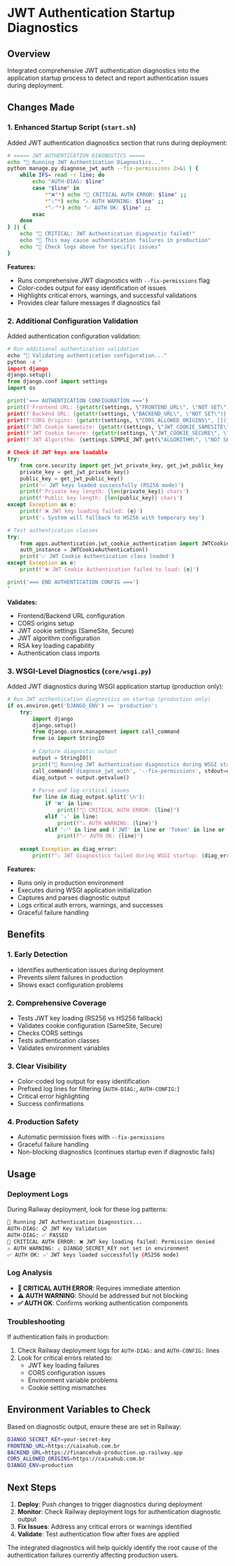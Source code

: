 # JWT Authentication Startup Diagnostics

## Overview

Integrated comprehensive JWT authentication diagnostics into the application startup process to detect and report authentication issues during deployment.

## Changes Made

### 1. Enhanced Startup Script (`start.sh`)

Added JWT authentication diagnostics section that runs during deployment:

```bash
# ===== JWT AUTHENTICATION DIAGNOSTICS =====
echo "🔐 Running JWT Authentication Diagnostics..."
python manage.py diagnose_jwt_auth --fix-permissions 2>&1 | {
    while IFS= read -r line; do
        echo "AUTH-DIAG: $line"
        case "$line" in
            *"❌"*) echo "🚨 CRITICAL AUTH ERROR: $line" ;;
            *"⚠️"*) echo "⚠️ AUTH WARNING: $line" ;;
            *"✅"*) echo "✅ AUTH OK: $line" ;;
        esac
    done
} || {
    echo "🚨 CRITICAL: JWT Authentication diagnostic failed!"
    echo "🚨 This may cause authentication failures in production"
    echo "🚨 Check logs above for specific issues"
}
```

**Features:**
- Runs comprehensive JWT diagnostics with `--fix-permissions` flag
- Color-codes output for easy identification of issues
- Highlights critical errors, warnings, and successful validations
- Provides clear failure messages if diagnostics fail

### 2. Additional Configuration Validation

Added authentication configuration validation:

```python
# Run additional authentication validation
echo "🔐 Validating authentication configuration..."
python -c "
import django
django.setup()
from django.conf import settings
import os

print('=== AUTHENTICATION CONFIGURATION ===')
print(f'Frontend URL: {getattr(settings, \"FRONTEND_URL\", \"NOT SET\")}')
print(f'Backend URL: {getattr(settings, \"BACKEND_URL\", \"NOT SET\")}')
print(f'CORS Origins: {getattr(settings, \"CORS_ALLOWED_ORIGINS\", [])}')
print(f'JWT Cookie SameSite: {getattr(settings, \"JWT_COOKIE_SAMESITE\", \"NOT SET\")}')
print(f'JWT Cookie Secure: {getattr(settings, \"JWT_COOKIE_SECURE\", \"NOT SET\")}')
print(f'JWT Algorithm: {settings.SIMPLE_JWT.get(\"ALGORITHM\", \"NOT SET\")}')

# Check if JWT keys are loadable
try:
    from core.security import get_jwt_private_key, get_jwt_public_key
    private_key = get_jwt_private_key()
    public_key = get_jwt_public_key()
    print('✅ JWT keys loaded successfully (RS256 mode)')
    print(f'Private key length: {len(private_key)} chars')
    print(f'Public key length: {len(public_key)} chars')
except Exception as e:
    print(f'❌ JWT key loading failed: {e}')
    print('⚠️ System will fallback to HS256 with temporary key')

# Test authentication classes
try:
    from apps.authentication.jwt_cookie_authentication import JWTCookieAuthentication
    auth_instance = JWTCookieAuthentication()
    print('✅ JWT Cookie Authentication class loaded')
except Exception as e:
    print(f'❌ JWT Cookie Authentication failed to load: {e}')

print('=== END AUTHENTICATION CONFIG ===')
"
```

**Validates:**
- Frontend/Backend URL configuration
- CORS origins setup
- JWT cookie settings (SameSite, Secure)
- JWT algorithm configuration
- RSA key loading capability
- Authentication class imports

### 3. WSGI-Level Diagnostics (`core/wsgi.py`)

Added JWT diagnostics during WSGI application startup (production only):

```python
# Run JWT authentication diagnostics on startup (production only)
if os.environ.get('DJANGO_ENV') == 'production':
    try:
        import django
        django.setup()
        from django.core.management import call_command
        from io import StringIO
        
        # Capture diagnostic output
        output = StringIO()
        print("🔐 Running JWT Authentication diagnostics during WSGI startup...")
        call_command('diagnose_jwt_auth', '--fix-permissions', stdout=output, stderr=output)
        diag_output = output.getvalue()
        
        # Parse and log critical issues
        for line in diag_output.split('\n'):
            if '❌' in line:
                print(f"🚨 CRITICAL AUTH ERROR: {line}")
            elif '⚠️' in line:
                print(f"⚠️ AUTH WARNING: {line}")
            elif '✅' in line and ('JWT' in line or 'Token' in line or 'Cookie' in line):
                print(f"✅ AUTH OK: {line}")
                
    except Exception as diag_error:
        print(f"⚠️ JWT diagnostics failed during WSGI startup: {diag_error}")
```

**Features:**
- Runs only in production environment
- Executes during WSGI application initialization
- Captures and parses diagnostic output
- Logs critical auth errors, warnings, and successes
- Graceful failure handling

## Benefits

### 1. **Early Detection**
- Identifies authentication issues during deployment
- Prevents silent failures in production
- Shows exact configuration problems

### 2. **Comprehensive Coverage**
- Tests JWT key loading (RS256 vs HS256 fallback)
- Validates cookie configuration (SameSite, Secure)
- Checks CORS settings
- Tests authentication classes
- Validates environment variables

### 3. **Clear Visibility**
- Color-coded log output for easy identification
- Prefixed log lines for filtering (`AUTH-DIAG:`, `AUTH-CONFIG:`)
- Critical error highlighting
- Success confirmations

### 4. **Production Safety**
- Automatic permission fixes with `--fix-permissions`
- Graceful failure handling
- Non-blocking diagnostics (continues startup even if diagnostic fails)

## Usage

### Deployment Logs
During Railway deployment, look for these log patterns:

```bash
🔐 Running JWT Authentication Diagnostics...
AUTH-DIAG: 📋 JWT Key Validation
AUTH-DIAG: ✅ PASSED
🚨 CRITICAL AUTH ERROR: ❌ JWT key loading failed: Permission denied
⚠️ AUTH WARNING: ⚠️ DJANGO_SECRET_KEY not set in environment
✅ AUTH OK: ✅ JWT keys loaded successfully (RS256 mode)
```

### Log Analysis
- **🚨 CRITICAL AUTH ERROR**: Requires immediate attention
- **⚠️ AUTH WARNING**: Should be addressed but not blocking
- **✅ AUTH OK**: Confirms working authentication components

### Troubleshooting
If authentication fails in production:

1. Check Railway deployment logs for `AUTH-DIAG:` and `AUTH-CONFIG:` lines
2. Look for critical errors related to:
   - JWT key loading failures
   - CORS configuration issues
   - Environment variable problems
   - Cookie setting mismatches

## Environment Variables to Check

Based on diagnostic output, ensure these are set in Railway:

```bash
DJANGO_SECRET_KEY=your-secret-key
FRONTEND_URL=https://caixahub.com.br
BACKEND_URL=https://financehub-production.up.railway.app
CORS_ALLOWED_ORIGINS=https://caixahub.com.br
DJANGO_ENV=production
```

## Next Steps

1. **Deploy**: Push changes to trigger diagnostics during deployment
2. **Monitor**: Check Railway deployment logs for authentication diagnostic output
3. **Fix Issues**: Address any critical errors or warnings identified
4. **Validate**: Test authentication flow after fixes are applied

The integrated diagnostics will help quickly identify the root cause of the authentication failures currently affecting production users.